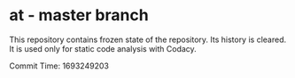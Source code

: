 # at - master branch

This repository contains frozen state of the repository.
Its history is cleared. It is used only for static code
analysis with Codacy.

Commit Time: 1693249203